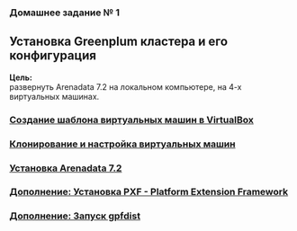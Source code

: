 ### Домашнее задание № 1 ###  

## Установка Greenplum кластера и его конфигурация ##  

**Цель:**  
развернуть Arenadata 7.2 на локальном компьютере, на 4-х виртуальных машинах.  

### [Создание шаблона виртуальных машин в VirtualBox](VMTemplate.md) ###
### [Клонирование и настройка виртуальных машин](VMClone.md) ###
### [Установка Arenadata 7.2](InstallArenadata7.2.md) ###
### [Дополнение: Установка PXF - Platform Extension Framework](Install_PXF.md) ###
### [Дополнение: Запуск gpfdist](Run_gpfdist.md) ###

